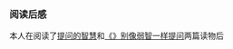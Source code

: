 ### 阅读后感
本人在阅读了[提问的智慧](https://github.com/ryanhanwu/How-To-Ask-Questions-The-Smart-Way/blob/main/README-zh_CN.md)和[《》别像弱智一样提问](https://github.com/tangx/Stop-Ask-Questions-The-Stupid-Ways/tree/master)两篇读物后